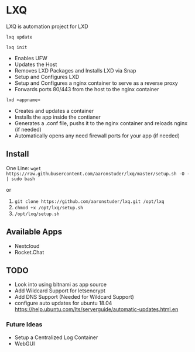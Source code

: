 # LXQ

LXQ is automation project for LXD

`lxq update`

`lxq init`

* Enables UFW
* Updates the Host
* Removes LXD Packages and Installs LXD via Snap
* Setup and Configures LXD
* Setup and Configures a nginx container to serve as a reverse proxy
* Forwards ports 80/443 from the host to the nginx container

`lxd <appname>`

* Creates and updates a container
* Installs the app inside the contianer
* Generates a .conf file, pushs it to the nginx container and reloads nginx (if needed)
* Automatically opens any need firewall ports for your app (if needed)



## Install

One Line: `wget https://raw.githubusercontent.com/aaronstuder/lxq/master/setup.sh -O - | sudo bash`

or
1. `git clone https://github.com/aaronstuder/lxq.git /opt/lxq`
2. `chmod +x /opt/lxq/setup.sh`
3. `/opt/lxq/setup.sh`

## Available Apps

* Nextcloud
* Rocket.Chat


## TODO
* Look into using bitnami as app source
* Add Wildcard Support for letsencrypt
* Add DNS Support (Needed for Wildcard Support)
* configure auto updates for ubuntu 18.04
  https://help.ubuntu.com/lts/serverguide/automatic-updates.html.en

### Future Ideas
* Setup a Centralized Log Container
* WebGUI
